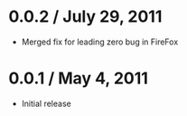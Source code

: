 0.0.2 / July 29, 2011
==================

  * Merged fix for leading zero bug in FireFox

0.0.1 / May 4, 2011
==================

  * Initial release